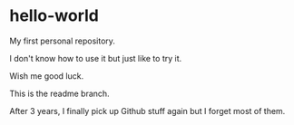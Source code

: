 # hello-world
My first personal repository. 

I don't know how to use it but just like to try it. 

Wish me good luck.

This is the readme branch.

After 3 years, I finally pick up Github stuff again but I forget most of them.
